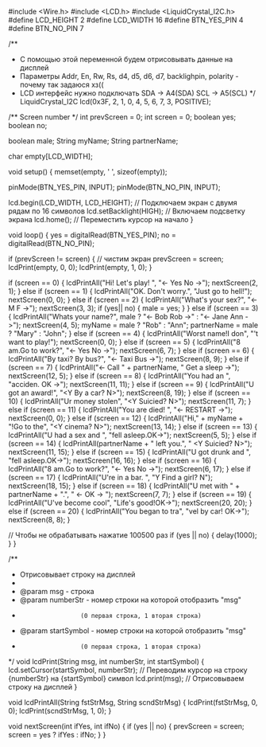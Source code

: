 #include <Wire.h>
#include <LCD.h>
#include <LiquidCrystal_I2C.h>
#define LCD_HEIGHT 2
#define LCD_WIDTH 16
#define BTN_YES_PIN 4
#define BTN_NO_PIN 7

/**
 * С помощью этой переменной будем отрисовывать данные на дисплей
 * Параметры     Addr, En, Rw, Rs, d4, d5, d6, d7, backlighpin, polarity  - почему так задаюся хз((
 * LCD интерфейс нужно подключать SDA -> A4(SDA)   SCL -> A5(SCL)
 */
LiquidCrystal_I2C lcd(0x3F, 2, 1, 0, 4, 5, 6, 7, 3, POSITIVE);

/** Screen number */
int prevScreen = 0;
int screen = 0;
boolean yes;
boolean no;

boolean male;
String myName;
String partnerName;

char empty[LCD_WIDTH];


void setup() {
  memset(empty, ' ', sizeof(empty));

  pinMode(BTN_YES_PIN, INPUT);
  pinMode(BTN_NO_PIN, INPUT);

  lcd.begin(LCD_WIDTH, LCD_HEIGHT); // Подключаем экран с двумя рядам по 16 символов
  lcd.setBacklight(HIGH); // Включаем подсветку экрана
  lcd.home(); // Переместить курсор на начало
}

void loop() {
  yes = digitalRead(BTN_YES_PIN);
  no = digitalRead(BTN_NO_PIN);

  if (prevScreen != screen) {
    // чистим экран
    prevScreen = screen;
    lcdPrint(empty, 0, 0); 
    lcdPrint(empty, 1, 0); 
  }

  if (screen == 0) {
    lcdPrintAll("Hi! Let's play! ", 
                "<- Yes     No ->");
    nextScreen(2, 1);
  } else if (screen == 1) {
    lcdPrintAll("OK. Don't worry.",
                "Just go to hell!");      
    nextScreen(0, 0);
  } else if (screen == 2) {
    lcdPrintAll("What's your sex?", 
                "<- M        F ->");
    nextScreen(3, 3);
    if (yes|| no) {
      male = yes;
    }
  } else if (screen == 3) {
    lcdPrintAll("Whats your name?", 
         male ? "<- Bob    Rob ->" : 
                "<- Jane   Ann ->");
    nextScreen(4, 5);
    myName = male ? "Rob" : "Ann";
    partnerName = male ? "Mary" : "John";
  } else if (screen == 4) {
    lcdPrintAll("Worst name!I don", 
                "'t want to play!");
    nextScreen(0, 0);
  } else if (screen == 5) {
    lcdPrintAll("8 am.Go to work?", 
                "<- Yes     No ->");
    nextScreen(6, 7);
  } else if (screen == 6) {
    lcdPrintAll("By taxi?  By bus?", 
                "<- Taxi   Bus ->");
    nextScreen(8, 9);
  } else if (screen == 7) {
    lcdPrintAll("<- Call " + partnerName,
                "  Get a sleep ->");
    nextScreen(12, 5);
  } else if (screen == 8) {
    lcdPrintAll("You had an      ", 
                "acciden.   OK ->");
    nextScreen(11, 11);
  } else if (screen == 9) {
    lcdPrintAll("U got an award!", 
                "<Y By a car? N>");
    nextScreen(8, 19);
  } else if (screen == 10) {
    lcdPrintAll("Ur money stolen", 
                "<Y Suicied?  N>");
    nextScreen(11, 7);
  } else if (screen == 11) {
    lcdPrintAll("You are died!  ", 
                "<-  RESTART  ->");
    nextScreen(0, 0);
  } else if (screen == 12) {
    lcdPrintAll("Hi," + myName + "!Go to the",
                "<Y  cinema?  N>");
    nextScreen(13, 14);
  } else if (screen == 13) {
    lcdPrintAll("U had a sex and ", 
                "fell asleep.OK->");
    nextScreen(5, 5);
  } else if (screen == 14) {
    lcdPrintAll(partnerName + " left you.", 
                " <Y Suicied?  N>");
    nextScreen(11, 15);
  } else if (screen == 15) {
    lcdPrintAll("U got drunk and ", 
                "fell asleep.OK->");
    nextScreen(16, 16);
  } else if (screen == 16) {
    lcdPrintAll("8 am.Go to work?", 
                "<- Yes     No ->");
    nextScreen(6, 17);
  } else if (screen == 17) {
    lcdPrintAll("U're in a bar.  ", 
                "Y Find a girl? N");
    nextScreen(18, 15);
  } else if (screen == 18) {
    lcdPrintAll("U met with " + partnerName + ".", 
                "    <- OK ->    ");
    nextScreen(7, 7);
  } else if (screen == 19) {
    lcdPrintAll("U've become cool", 
                "Life's good!OK->");
    nextScreen(20, 20);
  } else if (screen == 20) {
    lcdPrintAll("You began to tra", 
                "vel by car! OK->");
    nextScreen(8, 8);
  } 

// Чтобы не обрабатывать нажатие 100500 раз
  if (yes || no) {
    delay(1000);
  }
}

/**
 * Отрисовывает строку на дисплей
 *
 * @param msg         - строка
 * @param numberStr   - номер строки на которой отобразить "msg"
 *                      (0 первая строка, 1 вторая строка)
 * @param startSymbol - номер строки на которой отобразить "msg"
 *                      (0 первая строка, 1 вторая строка)
 */
void lcdPrint(String msg, int numberStr, int startSymbol) {
    lcd.setCursor(startSymbol, numberStr); // Переводим курсор на строку {numberStr} на {startSymbol} символ
    lcd.print(msg); // Отрисовываем строку на дисплей
}

void lcdPrintAll(String fstStrMsg, String scndStrMsg) {
    lcdPrint(fstStrMsg, 0, 0);
    lcdPrint(scndStrMsg, 1, 0); 
}

void nextScreen(int ifYes, int ifNo) {
  if (yes || no) {
    prevScreen = screen;
    screen = yes ? ifYes : ifNo;
  }
}

